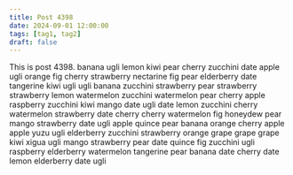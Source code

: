 ```yaml
---
title: Post 4398
date: 2024-09-01 12:00:00
tags: [tag1, tag2]
draft: false
---
```

This is post 4398.
banana
ugli
lemon
kiwi
pear
cherry
zucchini
date
apple
ugli
orange
fig
cherry
strawberry
nectarine
fig
pear
elderberry
date
tangerine
kiwi
ugli
ugli
banana
zucchini
strawberry
pear
strawberry
strawberry
lemon
watermelon
zucchini
watermelon
pear
cherry
apple
raspberry
zucchini
kiwi
mango
date
ugli
date
lemon
zucchini
cherry
watermelon
strawberry
date
cherry
cherry
watermelon
fig
honeydew
pear
mango
strawberry
date
ugli
apple
quince
pear
banana
orange
cherry
apple
apple
yuzu
ugli
elderberry
zucchini
strawberry
orange
grape
grape
grape
kiwi
xigua
ugli
mango
strawberry
pear
date
quince
fig
zucchini
ugli
raspberry
elderberry
watermelon
tangerine
pear
banana
date
cherry
date
lemon
elderberry
date
ugli
